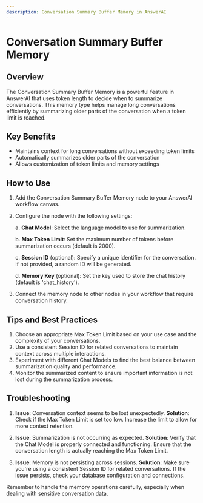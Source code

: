 ```yaml
---
description: Conversation Summary Buffer Memory in AnswerAI
---
```


# Conversation Summary Buffer Memory

## Overview

The Conversation Summary Buffer Memory is a powerful feature in AnswerAI that uses token length to decide when to summarize conversations. This memory type helps manage long conversations efficiently by summarizing older parts of the conversation when a token limit is reached.

## Key Benefits

- Maintains context for long conversations without exceeding token limits
- Automatically summarizes older parts of the conversation
- Allows customization of token limits and memory settings

## How to Use

1. Add the Conversation Summary Buffer Memory node to your AnswerAI workflow canvas.
2. Configure the node with the following settings:

   a. **Chat Model**: Select the language model to use for summarization.

   b. **Max Token Limit**: Set the maximum number of tokens before summarization occurs (default is 2000).

   c. **Session ID** (optional): Specify a unique identifier for the conversation. If not provided, a random ID will be generated.

   d. **Memory Key** (optional): Set the key used to store the chat history (default is 'chat_history').

3. Connect the memory node to other nodes in your workflow that require conversation history.

<!-- TODO: Add a screenshot of the Conversation Summary Buffer Memory node configuration panel -->

## Tips and Best Practices

1. Choose an appropriate Max Token Limit based on your use case and the complexity of your conversations.
2. Use a consistent Session ID for related conversations to maintain context across multiple interactions.
3. Experiment with different Chat Models to find the best balance between summarization quality and performance.
4. Monitor the summarized content to ensure important information is not lost during the summarization process.

## Troubleshooting

1. **Issue**: Conversation context seems to be lost unexpectedly.
   **Solution**: Check if the Max Token Limit is set too low. Increase the limit to allow for more context retention.

2. **Issue**: Summarization is not occurring as expected.
   **Solution**: Verify that the Chat Model is properly connected and functioning. Ensure that the conversation length is actually reaching the Max Token Limit.

3. **Issue**: Memory is not persisting across sessions.
   **Solution**: Make sure you're using a consistent Session ID for related conversations. If the issue persists, check your database configuration and connections.

Remember to handle the memory operations carefully, especially when dealing with sensitive conversation data.

